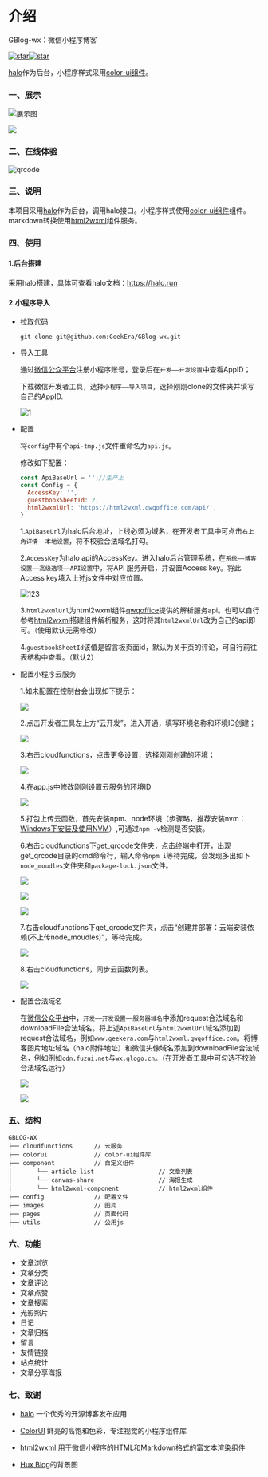 # 介绍

GBlog-wx：微信小程序博客

[![star](https://gitee.com/GeekEra/GBlog-wx/badge/star.svg?theme=dark)](https://gitee.com/GeekEra/GBlog-wx/stargazers)[![star](https://img.shields.io/github/stars/GeekEra/GBlog-wx.svg?style=social)](https://gitee.com/GeekEra/GBlog-wx/stargazers)

[halo](https://halu.run)作为后台，小程序样式采用[color-ui组件](https://www.color-ui.com/)。

### 一、展示

![展示图](https://cdn.fuzui.net/blog/view.png)

![](https://oss.fuzui.net/img/20200529022512.png)

### 二、在线体验

![qrcode](https://cdn.fuzui.net/blog/qrcode_1588864925914.png)

### 三、说明

本项目采用[halo](https://halu.run)作为后台，调用halo接口。小程序样式使用[color-ui组件](https://www.color-ui.com/)组件。markdown转换使用[html2wxml](https://github.com/qwqoffice/html2wxml)组件服务。

### 四、使用

#### 1.后台搭建

采用halo搭建，具体可查看halo文档：https://halo.run

#### 2.小程序导入

* 拉取代码

  ```shell
  git clone git@github.com:GeekEra/GBlog-wx.git
  ```

* 导入工具

  通过[微信公众平台](https://mp.weixin.qq.com/)注册小程序账号，登录后在`开发——开发设置`中查看AppID；

  下载微信开发者工具，选择`小程序——导入项目`，选择刚刚clone的文件夹并填写自己的AppID.

  ![1](https://cdn.fuzui.net/blog/1_1588866821272.png)

* 配置

  将`config`中有个`api-tmp.js`文件重命名为`api.js`。

  修改如下配置：

  ```javascript
  const ApiBaseUrl = '';//生产上
  const Config = {
    AccessKey: '',
    guestbookSheetId: 2,
    html2wxmlUrl: 'https://html2wxml.qwqoffice.com/api/',
  }
  ```

  1.`ApiBaseUrl`为halo后台地址，上线必须为域名，在开发者工具中可点击`右上角详情——本地设置`，将不校验合法域名打勾。

  2.`AccessKey`为halo api的AccessKey。进入halo后台管理系统，在`系统——博客设置——高级选项——API设置`中，将API 服务开启，并设置Access key。将此Access key填入上述js文件中对应位置。

  ![123](https://cdn.fuzui.net/blog/123_1588867938268.png)

  3.`html2wxmlUrl`为html2wxml组件[qwqoffice](https://www.qwqoffice.com/)提供的解析服务api。也可以自行参考[html2wxml](https://github.com/qwqoffice/html2wxml)搭建组件解析服务，这时将其`html2wxmlUrl`改为自己的api即可。（使用默认无需修改）

  4.`guestbookSheetId`该值是留言板页面id，默认为关于页的评论，可自行前往表结构中查看。（默认2）

* 配置小程序云服务

  1.如未配置在控制台会出现如下提示：

  ![](https://oss.fuzui.net/img/20200529012653.png)

  2.点击开发者工具左上方“云开发”，进入开通，填写环境名称和环境ID创建；

  ![](https://oss.fuzui.net/img/20200529013043.png)

  3.右击cloudfunctions，点击更多设置，选择刚刚创建的环境；

  ![](https://oss.fuzui.net/img/20200529013322.png)

  4.在app.js中修改刚刚设置云服务的环境ID

  ![](https://oss.fuzui.net/img/20200529013453.png)

  5.打包上传云函数，首先安装npm、node环境（步骤略，推荐安装nvm：[Windows下安装及使用NVM](https://blog.csdn.net/qq_32682137/article/details/82684898)）,可通过`npm -v`检测是否安装。

  6.右击cloudfunctions下get_qrcode文件夹，点击终端中打开，出现get_qrcode目录的cmd命令行，输入命令`npm i`等待完成，会发现多出如下`node_moudles`文件夹和`package-lock.json`文件。

  ![](https://oss.fuzui.net/img/20200529015001.png)

  ![](https://oss.fuzui.net/img/20200529015104.png)

  ![](https://oss.fuzui.net/img/20200529015303.png)

  7.右击cloudfunctions下get_qrcode文件夹，点击“创建并部署：云端安装依赖(不上传node_moudles)”，等待完成。

  ![](https://oss.fuzui.net/img/20200529015414.png)

  8.右击cloudfunctions，同步云函数列表。

  ![](https://oss.fuzui.net/img/20200529015532.png)

* 配置合法域名

  在[微信公众平台](https://mp.weixin.qq.com/)中，`开发——开发设置——服务器域名`中添加request合法域名和downloadFile合法域名。将上述`ApiBaseUrl`与`html2wxmlUrl`域名添加到request合法域名，例如`www.geekera.com`与`html2wxml.qwqoffice.com`。将博客图片地址域名（halo附件地址）和微信头像域名添加到downloadFile合法域名，例如例如`cdn.fuzui.net`与`wx.qlogo.cn`。（在开发者工具中可勾选不校验合法域名运行）
  
  ![](https://oss.fuzui.net/img/20200529020312.png)
  
  ![](https://oss.fuzui.net/img/20200529020242.png)

### 五、结构

```
GBLOG-WX     
├── cloudfunctions		// 云服务
├── colorui            	// color-ui组件库 
├── component           // 自定义组件
│       └── article-list                  // 文章列表
│       └── canvas-share                  // 海报生成
│       └── html2wxml-component           // html2wxml组件
├── config 				// 配置文件
├── images      		// 图片
├── pages   			// 页面代码
├── utils      			// 公用js

```

### 六、功能

* 文章浏览
* 文章分类
* 文章评论
* 文章点赞
* 文章搜索
* 光影照片
* 日记
* 文章归档
* 留言
* 友情链接
* 站点统计
* 文章分享海报

### 七、致谢

* [halo](https://github.com/halo-dev/halo) 一个优秀的开源博客发布应用
* [ColorUI](https://github.com/weilanwl/ColorUI) 鲜亮的高饱和色彩，专注视觉的小程序组件库

* [html2wxml](https://github.com/qwqoffice/html2wxml) 用于微信小程序的HTML和Markdown格式的富文本渲染组件
* [Hux Blog](https://huangxuan.me/)的背景图